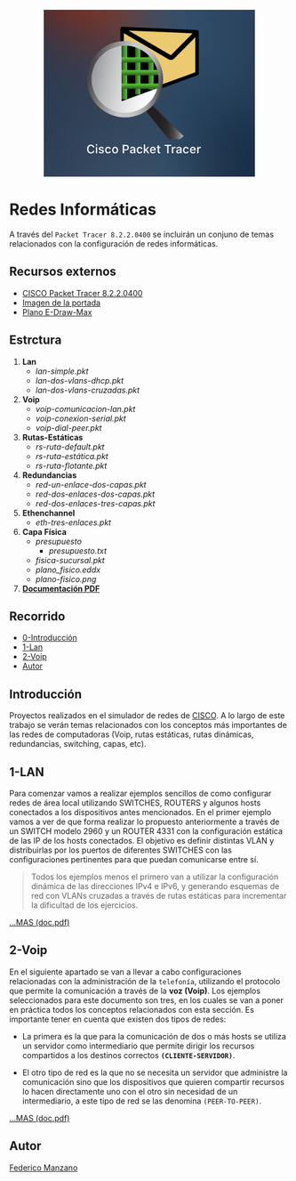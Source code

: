 <p align="center" style="border-radius: 50px; overflow: hidden;">
  <img src="imagenes/portada/portada.png" style='height: 300px; width: 370px overflow: hidden;'/>
</p>

# Redes Informáticas 

A través del ```Packet Tracer 8.2.2.0400``` se incluirán un conjuno de temas relacionados con la configuración de redes informáticas.

## Recursos externos

- [CISCO Packet Tracer 8.2.2.0400](https://www.netacad.com/es/articles/news/download-cisco-packet-tracer)
- [Imagen de la portada](https://www.netacad.com/)
- [Plano E-Draw-Max](https://www.edrawmax.com/)

## Estrctura

1. <b>Lan</b>
    * <i>lan-simple.pkt</i>
    * <i>lan-dos-vlans-dhcp.pkt</i>
    * <i>lan-dos-vlans-cruzadas.pkt</i>
2. <b>Voip</b>
    * <i>voip-comunicacion-lan.pkt</i>
    * <i>voip-conexion-serial.pkt</i>
    * <i>voip-dial-peer.pkt</i>
3. <b>Rutas-Estáticas</b>
    * <i>rs-ruta-default.pkt</i>
    * <i>rs-ruta-estática.pkt</i>
    * <i>rs-ruta-flotante.pkt</i>
4. <b>Redundancias</b>
    * <i>red-un-enlace-dos-capas.pkt</i>
    * <i>red-dos-enlaces-dos-capas.pkt</i>
    * <i>red-dos-enlaces-tres-capas.pkt</i>
5.  <b>Ethenchannel</b>
    * <i>eth-tres-enlaces.pkt</i>
6. <b>Capa Física</b>
    * <i>presupuesto</i>
        * <i>presupuesto.txt</i>
    * <i>fisica-sucursal.pkt</i>
    * <i>plano_fisico.eddx</i>
    * <i>plano-fisico.png</i>
15. <b>[Documentación PDF](doc.pdf)</b>

## Recorrido
- [0-Introducción](#introducción)
- [1-Lan](#1-lan)
- [2-Voip](#2-voip)
- [Autor](#autor)

## Introducción

Proyectos realizados en el simulador de redes de [CISCO](https://www.cisco.com/site/ar/es/index.html). A lo largo de este trabajo se verán temas relacionados con los conceptos más importantes de las redes de computadoras (Voip, rutas estáticas, rutas dinámicas, redundancias, switching, capas, etc).

## 1-LAN

Para comenzar vamos a realizar ejemplos sencillos de como configurar redes de área local utilizando SWITCHES,  ROUTERS y algunos hosts conectados a los dispositivos antes mencionados. 
En el primer ejemplo vamos a ver de que forma realizar lo propuesto anteriormente a través de un SWITCH modelo 2960 y un ROUTER 4331 con la configuración estática de las IP de los hosts conectados. 
El objetivo es definir distintas VLAN y distribuirlas por los puertos de diferentes SWITCHES con las configuraciones pertinentes para que puedan comunicarse entre sí.

> Todos los ejemplos menos el primero van a utilizar la configuración dinámica de las direcciones IPv4 e IPv6, y generando esquemas de red con VLANs cruzadas a través de rutas estáticas para incrementar la dificultad de los ejercicios.


[...MAS (doc.pdf)](/doc.pdf)

## 2-Voip

En el siguiente apartado se van a llevar a cabo configuraciones relacionadas con la administración de la ```telefonía```, utilizando el protocolo que permite la comunicación a través de la <b>voz (Voip)</b>.
Los ejemplos seleccionados para este documento son tres, en los cuales se van a poner en práctica todos los conceptos relacionados con esta sección. Es importante tener en cuenta que existen dos tipos de redes:

- La primera es la que para la comunicación de dos o más hosts se utiliza un servidor como intermediario que permite dirigir los recursos compartidos a los destinos correctos <b>```(CLIENTE-SERVIDOR)```</b>.

- El otro tipo de red es la que no se necesita un servidor que administre la comunicación sino que los dispositivos que quieren compartir recursos lo hacen directamente uno con el otro sin necesidad de un intermediario, a este tipo de red se las denomina ```(PEER-TO-PEER)```.

[...MAS (doc.pdf)](/doc.pdf)

## Autor
[Federico Manzano](http://github.com/FedeManzano)


